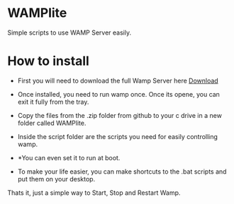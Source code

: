 # WAMPlite
Simple scripts to use WAMP Server easily. 

# How to install
* First you will need to download the full Wamp Server here [Download](https://netcologne.dl.sourceforge.net/project/wampserver/WampServer%203/WampServer%203.0.0/Updates/wampserver3_x86_x64_update3.2.9.exe)
* Once installed, you need to run wamp once. Once its opene, you can exit it fully from the tray. 
* Copy the files from the .zip folder from github to your c drive in a new folder called WAMPlite.
* Inside the script folder are the scripts you need for easily controlling wamp.
* *You can even set it to run at boot.

* To make your life easier, you can make shortcuts to the .bat scripts and put them on your desktop. 

Thats it, just a simple way to Start, Stop and Restart Wamp. 

